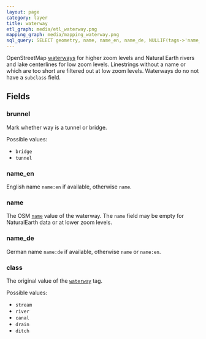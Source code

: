 ```yaml
---
layout: page
category: layer
title: waterway
etl_graph: media/etl_waterway.png
mapping_graph: media/mapping_waterway.png
sql_query: SELECT geometry, name, name_en, name_de, NULLIF(tags->'name_int', '') AS "name_int", NULLIF(tags->'name:latin', '') AS "name:latin", NULLIF(tags->'name:nonlatin', '') AS "name:nonlatin", class, brunnel FROM layer_waterway(ST_SetSRID('BOX3D(-20037508.34 -20037508.34, 20037508.34 20037508.34)'::box3d, 3857 ), 14)
---
```

OpenStreetMap [waterways](http://wiki.openstreetmap.org/wiki/Waterways) for higher zoom levels
and Natural Earth rivers and lake centerlines for low zoom levels.
Linestrings without a name or which are too short are filtered
out at low zoom levels. Waterways do no not have a `subclass` field.

## Fields

### brunnel

Mark whether way is a tunnel or bridge.

Possible values:

- `bridge`
- `tunnel`

### name_en

English name `name:en` if available, otherwise `name`.

### name

The OSM [`name`](http://wiki.openstreetmap.org/wiki/Key:name) value of the waterway.
The `name` field may be empty for NaturalEarth data or at lower zoom levels.

### name_de

German name `name:de` if available, otherwise `name` or `name:en`.

### class

The original value of the [`waterway`](http://wiki.openstreetmap.org/wiki/Key:waterway) tag.

Possible values:

- `stream`
- `river`
- `canal`
- `drain`
- `ditch`




